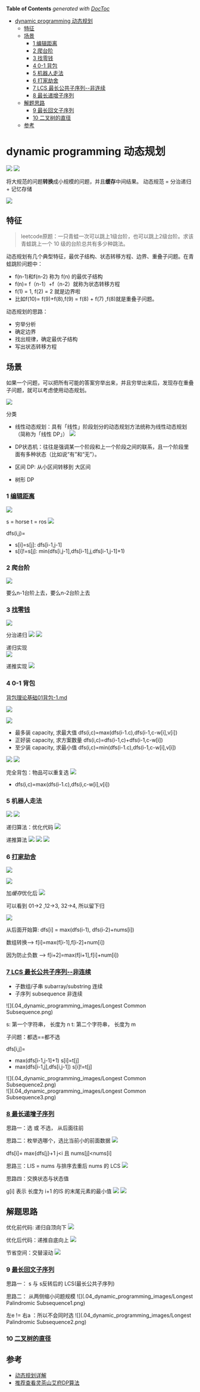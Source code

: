 <!-- START doctoc generated TOC please keep comment here to allow auto update -->
<!-- DON'T EDIT THIS SECTION, INSTEAD RE-RUN doctoc TO UPDATE -->
**Table of Contents**  *generated with [DocToc](https://github.com/thlorenz/doctoc)*

- [dynamic programming 动态规划](#dynamic-programming-%E5%8A%A8%E6%80%81%E8%A7%84%E5%88%92)
  - [特征](#%E7%89%B9%E5%BE%81)
  - [场景](#%E5%9C%BA%E6%99%AF)
    - [1 编辑距离](#1-%E7%BC%96%E8%BE%91%E8%B7%9D%E7%A6%BB)
    - [2 爬台阶](#2-%E7%88%AC%E5%8F%B0%E9%98%B6)
    - [3 找零钱](#3-%E6%89%BE%E9%9B%B6%E9%92%B1)
    - [4 0-1 背包](#4-0-1-%E8%83%8C%E5%8C%85)
    - [5 机器人走法](#5-%E6%9C%BA%E5%99%A8%E4%BA%BA%E8%B5%B0%E6%B3%95)
    - [6 打家劫舍](#6-%E6%89%93%E5%AE%B6%E5%8A%AB%E8%88%8D)
    - [7 LCS 最长公共子序列--非连续](#7-lcs-%E6%9C%80%E9%95%BF%E5%85%AC%E5%85%B1%E5%AD%90%E5%BA%8F%E5%88%97--%E9%9D%9E%E8%BF%9E%E7%BB%AD)
    - [8 最长递增子序列](#8-%E6%9C%80%E9%95%BF%E9%80%92%E5%A2%9E%E5%AD%90%E5%BA%8F%E5%88%97)
  - [解题思路](#%E8%A7%A3%E9%A2%98%E6%80%9D%E8%B7%AF)
    - [9 最长回文子序列](#9-%E6%9C%80%E9%95%BF%E5%9B%9E%E6%96%87%E5%AD%90%E5%BA%8F%E5%88%97)
    - [10 二叉树的直径](#10-%E4%BA%8C%E5%8F%89%E6%A0%91%E7%9A%84%E7%9B%B4%E5%BE%84)
  - [参考](#%E5%8F%82%E8%80%83)

<!-- END doctoc generated TOC please keep comment here to allow auto update -->

# dynamic programming 动态规划
![](.dynamic_programming_images/dp_info.png)
![](.dynamic_programming_images/dp_info2.png)

将大规范的问题**转换**成小规模的问题，并且**缓存**中间结果。
动态规范 = 分治递归 + 记忆存储


![](.04_dynamic_programming_images/dynamic_programming_source.png)

## 特征

> leetcode原题：一只青蛙一次可以跳上1级台阶，也可以跳上2级台阶。求该青蛙跳上一个 10 级的台阶总共有多少种跳法。

动态规划有几个典型特征，最优子结构、状态转移方程、边界、重叠子问题。在青蛙跳阶问题中：

* f(n-1)和f(n-2) 称为 f(n) 的最优子结构
* f(n)= f（n-1）+f（n-2）就称为状态转移方程
* f(1) = 1, f(2) = 2 就是边界啦
* 比如f(10)= f(9)+f(8),f(9) = f(8) + f(7) ,f(8)就是重叠子问题。

动态规划的思路：

- 穷举分析
- 确定边界 
- 找出规律，确定最优子结构 
- 写出状态转移方程


## 场景
如果一个问题，可以把所有可能的答案穷举出来，并且穷举出来后，发现存在重叠子问题，就可以考虑使用动态规划。

![](.dynamic_programming_images/dp_application.png)


分类
- 线性动态规划：具有「线性」阶段划分的动态规划方法统称为线性动态规划（简称为「线性 DP」）
  ![](.04_dynamic_programming_images/dp1.png)
- DP状态机：往往是强调某一个阶段和上一个阶段之间的联系，且一个阶段里面有多种状态（比如说“有”和“无”）。

- 区间 DP: 从小区间转移到 大区间

- 树形 DP



### 1 [编辑距离](04_dynamic_programming/72_edit_distance_test.go)

![](.dynamic_programming_images/edit_distance.png)


s = horse
t = ros 
![](.04_dynamic_programming_images/edit_distance.png)

dfs(i,j)= 
  - s[i]=s[j]: dfs[i-1,j-1]
  - s[i]!=s[j]: min(dfs[i,j-1],dfs[i-1],j,dfs[i-1,j-1]+1)




### 2 爬台阶

![](.dynamic_programming_images/climb_stair.png)

要么n-1台阶上去，要么n-2台阶上去

### 3 [找零钱](04_dynamic_programming/322_coin_change_test.go)

![](.dynamic_programming_images/get_change1.png)

分治递归
![](.dynamic_programming_images/get_change2.png)
![](.dynamic_programming_images/get_change3.png)

递归实现  
![](.dynamic_programming_images/get_change_code.png)

递推实现
![](.dynamic_programming_images/get_change_code2.png)


### 4 0-1 背包
[背包理论基础01背包-1.md](https://github.com/youngyangyang04/leetcode-master/blob/master/problems/%E8%83%8C%E5%8C%85%E7%90%86%E8%AE%BA%E5%9F%BA%E7%A1%8001%E8%83%8C%E5%8C%85-1.md)

![](.04_dynamic_programming_images/0-1-pack.png)


![](.04_dynamic_programming_images/0-1-pack-transformation.png)

- 最多装 capacity, 求最大值 dfs(i,c)=max(dfs(i-1.c),dfs(i-1,c-w[i],v[i])
- 正好装 capacity, 求方案数量 dfs(i,c)=dfs(i-1,c)+dfs(i-1,c-w[i])
- 至少装 capacity, 求最小值 dfs(i,c)=min(dfs(i-1.c),dfs(i-1,c-w[i],v[i]) 

![](.04_dynamic_programming_images/dfs_to_recursive.png)
![](.04_dynamic_programming_images/dfs_to_recursive2.png)

 
完全背包：物品可以重复选
![](.04_dynamic_programming_images/full_pack1.png)

-  dfs(i,c)=max(dfs(i-1.c),dfs(i,c-w[i],v[i])

### 5 机器人走法
![](.dynamic_programming_images/robot_walk.png)
![](.dynamic_programming_images/robot_code.png)

递归算法：优化代码
![](.dynamic_programming_images/robot_code1.png)

递推算法
![](.dynamic_programming_images/robot_code2.png)
![](.dynamic_programming_images/robot_code3.png)
![](.dynamic_programming_images/robot_code4.png)



### 6 [打家劫舍](04_dynamic_programming/198_house_robber_test.go)
![](.04_dynamic_programming_images/house_robber.png)

![](.04_dynamic_programming_images/house_cache1.png)

加*缓存*优化后
![](.04_dynamic_programming_images/house_cache2.png)

可以看到 01->2 ,12->3, 32->4, 所以留下归

![](.04_dynamic_programming_images/Recursion1.png)


从后面开始算: dfs[i] = max(dfs(i-1), dfs(i-2)+nums[i])

数组转换--> f[i]=max(f[i-1],f[i-2]+num[i])

因为防止负数 --> f[i+2]=max(f[i+1],f[i]+num[i])




### [7 LCS 最长公共子序列--非连续](04_dynamic_programming/1143_longest_common_subsequence_test.go)
- 子数组/子串 subarray/substring 连续
- 子序列 subsequence  非连续

![](.04_dynamic_programming_images/Longest Common Subsequence.png)

s: 第一个字符串， 长度为 n
t: 第二个字符串， 长度为 m
 
子问题：都选==都不选

dfs[i,j]=  
 - max(dfs[i-1,j-1]+1)   s[i]=t[j]
 - max(dfs[i-1,j],dfs[i,j-1])   s[i]!=t[j]

![](.04_dynamic_programming_images/Longest Common Subsequence2.png)  
![](.04_dynamic_programming_images/Longest Common Subsequence3.png) 


### [8 最长递增子序列](04_dynamic_programming/300_longest_increasing_subsequence_test.go)

思路一：选 或 不选， 从后面往前

思路二：枚举选哪个，选比当前小的前面数据
![](.04_dynamic_programming_images/longest_increasing_subsequence1.png)

dfs[i]= max{dfs[j}+1 j<i 且 nums[j]<nums[i]

思路三：LIS = nums 与排序去重后 nums 的 LCS 
![](.04_dynamic_programming_images/longest_increasing_subsequence2.png)


思路四：交换状态与状态值

g[i] 表示 长度为 i+1 的IS 的末尾元素的最小值 
![](.04_dynamic_programming_images/longest_increasing_subsequence3.png)
![](.04_dynamic_programming_images/longest_increasing_subsequence4.png)

## 解题思路

优化前代码: 递归自顶向下
![](.dynamic_programming_images/dp_code1.png)

优化后代码：递推自底向上
![](.dynamic_programming_images/dp_code2.png)


节省空间：交替滚动
![](.dynamic_programming_images/dp_code3.png)


### 9 [最长回文子序列](04_dynamic_programming/516_longest_palindromic_subsequence_test.go)

思路一： s 与 s反转后的 LCS(最长公共子序列) 

思路二： 从两侧缩小问题规模
![](.04_dynamic_programming_images/Longest Palindromic Subsequence1.png)

左e != 右a ：所以不会同时选
![](.04_dynamic_programming_images/Longest Palindromic Subsequence2.png)



### 10 [二叉树的直径](04_dynamic_programming/543_diameter_of_binary_tree_test.go)




## 参考
- [动态规划详解](https://juejin.cn/post/6951922898638471181)
- [推荐查看灵茶山艾府DP算法](https://leetcode.cn/circle/discuss/tXLS3i/)